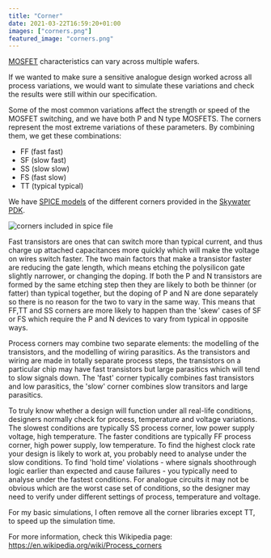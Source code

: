 ```yaml
---
title: "Corner"
date: 2021-03-22T16:59:20+01:00
images: ["corners.png"]
featured_image: "corners.png"
---
```


[MOSFET](/terminology/mosfet) characteristics can vary across multiple wafers.

If we wanted to make sure a sensitive analogue design worked across all process variations, we would want to simulate these variations and check the results were still within our specification.

Some of the most common variations affect the strength or speed of the MOSFET switching, and we have both P and N type MOSFETS.
The corners represent the most extreme variations of these parameters. By combining them, we get these combinations:

* FF (fast fast)
* SF (slow fast)
* SS (slow slow)
* FS (fast slow)
* TT (typical typical)

We have [SPICE models](/terminology/spice) of the different corners provided in the [Skywater PDK](/terminology/pdk).

![corners included in spice file](/corners.png)

Fast transistors are ones that can switch more than typical current, and thus charge up attached capacitances more quickly which will make the voltage on wires switch faster. The two main factors that make a transistor faster are reducing the gate length, which means etching the polysilicon gate slightly narrower, or changing the doping. If both the P and N transistors are formed by the same etching step then they are likely to both be thinner (or fatter) than typical together, but the doping of P and N are done separately so there is no reason for the two to vary in the same way. This means that FF,TT and SS corners are more likely to happen than the 'skew' cases of SF or FS which require the P and N devices to vary from typical in opposite ways. 

Process corners may combine two separate elements: the modelling of the transistors, and the modelling of wiring parasitics. As the transistors and wiring are made in totally separate process steps, the transistors on a particular chip may have fast transistors but large parasitics which will tend to slow signals down. The 'fast' corner typically combines fast transistors and low parasitics, the 'slow' corner combines slow transitors and large parasitics.

To truly know whether a design will function under all real-life conditions, designers normally check for process, temperature and voltage variations. The slowest conditions are typically SS process corner, low power supply voltage, high temperature. The faster conditions are typically FF process corner, high power supply, low temperature. To find the highest clock rate your design is likely to work at, you probably need to analyse under the slow conditions. To find 'hold time' violations - where signals shoothrough logic earlier than expected and cause failures - you typically need to analyse under the fastest conditions. For analogue circuits it may not be obvious which are the worst case set of conditions, so the designer may need to verify under different settings of process, temperature and voltage.

For my basic simulations, I often remove all the corner libraries except TT, to speed up the simulation time. 

For more information, check this Wikipedia page: https://en.wikipedia.org/wiki/Process_corners
